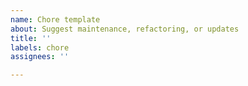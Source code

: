 ```yaml
---
name: Chore template
about: Suggest maintenance, refactoring, or updates
title: ''
labels: chore
assignees: ''

---
```



